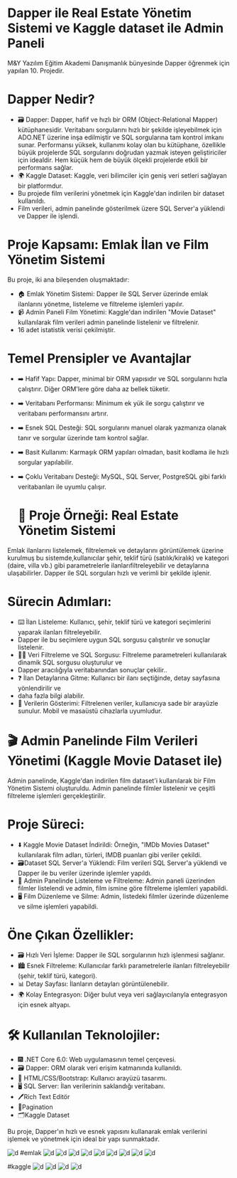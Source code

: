 # Dapper ile Real Estate Yönetim Sistemi ve Kaggle dataset ile Admin Paneli
M&Y Yazılım Eğitim Akademi Danışmanlık bünyesinde Dapper öğrenmek için yapılan 10. Projedir.

# Dapper Nedir?
- 🗃️ Dapper: Dapper, hafif ve hızlı bir ORM (Object-Relational Mapper) kütüphanesidir. Veritabanı sorgularını hızlı bir şekilde işleyebilmek için ADO.NET üzerine inşa edilmiştir 
ve SQL sorgularına tam kontrol imkanı sunar. Performansı yüksek, kullanımı kolay olan bu kütüphane, özellikle büyük projelerde SQL sorgularını doğrudan yazmak isteyen geliştiriciler için idealdir. 
Hem küçük hem de büyük ölçekli projelerde etkili bir performans sağlar.
- 🌍 Kaggle Dataset: Kaggle, veri bilimciler için geniş veri setleri sağlayan bir platformdur.
-  Bu projede film verilerini yönetmek için Kaggle'dan indirilen bir dataset kullanıldı.
- Film verileri, admin panelinde gösterilmek üzere SQL Server'a yüklendi ve Dapper ile işlendi.

# Proje Kapsamı: Emlak İlan ve Film Yönetim Sistemi
Bu proje, iki ana bileşenden oluşmaktadır:

- 🏠 Emlak Yönetim Sistemi: Dapper ile SQL Server üzerinde emlak ilanlarını yönetme, listeleme ve filtreleme işlemleri yapılır.
- 📹 Admin Paneli Film Yönetimi: Kaggle'dan indirilen "Movie Dataset" kullanılarak film verileri admin panelinde listelenir ve filtrelenir.
- 16 adet istatistik verisi çekilmiştir.
  

# Temel Prensipler ve Avantajlar
- ➡️ Hafif Yapı: Dapper, minimal bir ORM yapısıdır ve SQL sorgularını hızla çalıştırır. Diğer ORM'lere göre daha az bellek tüketir.
- ➡️ Veritabanı Performansı: Minimum ek yük ile sorgu çalıştırır ve veritabanı performansını artırır.
- ➡️ Esnek SQL Desteği: SQL sorgularını manuel olarak yazmanıza olanak tanır ve sorgular üzerinde tam kontrol sağlar.
- ➡️ Basit Kullanım: Karmaşık ORM yapıları olmadan, basit kodlama ile hızlı sorgular yapılabilir.
- ➡️ Çoklu Veritabanı Desteği: MySQL, SQL Server, PostgreSQL gibi farklı veritabanları ile uyumlu çalışır.
  
  # 🏡 Proje Örneği: Real Estate Yönetim Sistemi
Emlak ilanlarını listelemek, filtrelemek ve detaylarını görüntülemek üzerine kurulmuş bu sistemde,kullanıcılar şehir,
teklif türü (satılık/kiralık) ve kategori (daire, villa vb.) gibi parametrelerle ilanlarıfiltreleyebilir ve detaylarına ulaşabilirler. 
Dapper ile SQL sorguları hızlı ve verimli bir şekilde işlenir.

# Sürecin Adımları:
- ⌨️  İlan Listeleme:  Kullanıcı, şehir, teklif türü ve kategori seçimlerini yaparak ilanları filtreleyebilir.
-  Dapper ile bu seçimlere uygun SQL sorgusu çalıştırılır ve sonuçlar listelenir.
- 🧑‍💻 Veri Filtreleme ve SQL Sorgusu:  Filtreleme parametreleri kullanılarak dinamik SQL sorgusu oluşturulur ve
-  Dapper aracılığıyla veritabanından sonuçlar çekilir..
- ❓ İlan Detaylarına Gitme: Kullanıcı bir ilanı seçtiğinde, detay sayfasına yönlendirilir ve
- daha fazla bilgi alabilir.
- 📜 Verilerin Gösterimi: Filtrelenen veriler, kullanıcıya sade bir arayüzle sunulur. Mobil ve masaüstü cihazlarla uyumludur.

# 🎬 Admin Panelinde Film Verileri Yönetimi (Kaggle Movie Dataset ile)
Admin panelinde, Kaggle'dan indirilen film dataset'i kullanılarak bir Film Yönetim Sistemi oluşturuldu.
Admin panelinde filmler listelenir ve çeşitli filtreleme işlemleri gerçekleştirilir.

# Proje Süreci:
- ⬇️ Kaggle Movie Dataset İndirildi: Örneğin, "IMDb Movies Dataset" kullanılarak film adları, türleri, IMDB puanları gibi veriler çekildi.
- 🗃️Dataset SQL Server'a Yüklendi: Film verileri SQL Server'a yüklendi ve Dapper ile bu veriler üzerinde işlemler yapıldı.
- 📜 Admin Panelinde Listeleme ve Filtreleme: Admin paneli üzerinden filmler listelendi ve admin, film ismine  göre filtreleme işlemleri yapabildi.
- 🖥️ Film Düzenleme ve Silme: Admin, listedeki filmler üzerinde düzenleme ve silme işlemleri yapabildi.



# Öne Çıkan Özellikler:
- 🗃️ Hızlı Veri İşleme: Dapper ile SQL sorgularının hızlı işlenmesi sağlanır.
- 🏙️ Esnek Filtreleme: Kullanıcılar farklı parametrelerle ilanları filtreleyebilir (şehir, teklif türü, kategori).
- 📊 Detay Sayfası: İlanların detayları görüntülenebilir.
- 🌍 Kolay Entegrasyon: Diğer bulut veya veri sağlayıcılarıyla entegrasyon için esnek altyapı.


# 🛠️ Kullanılan Teknolojiler:
- 🎆 .NET Core 6.0: Web uygulamasının temel çerçevesi.
- 🗃️ Dapper: ORM olarak veri erişim katmanında kullanıldı.
- 🎨 HTML/CSS/Bootstrap: Kullanıcı arayüzü tasarımı.
- 🖥️ SQL Server: İlan verilerinin saklandığı veritabanı.
- 🖊️Rich Text Editör
- 📃Pagination
- 🗂️Kaggle Dataset

Bu proje, Dapper'ın hızlı ve esnek yapısını kullanarak emlak verilerini işlemek ve yönetmek için ideal bir yapı sunmaktadır.




   ![d](https://github.com/busenurdmb/Real_EstateDapper/blob/master/Real_EstateDapper/wwwroot/Proje/vbrealestate.png)
#emlak
   ![d](https://github.com/busenurdmb/Real_EstateDapper/blob/master/Real_EstateDapper/wwwroot/Proje/carausel.jpeg)
   ![d](https://github.com/busenurdmb/Real_EstateDapper/blob/master/Real_EstateDapper/wwwroot/Proje/defaultproperty.jpeg)
   ![d](https://github.com/busenurdmb/Real_EstateDapper/blob/master/Real_EstateDapper/wwwroot/Proje/about.jpeg)
   ![d](https://github.com/busenurdmb/Real_EstateDapper/blob/master/Real_EstateDapper/wwwroot/Proje/testimonialfooter.jpeg)
   ![d](https://github.com/busenurdmb/Real_EstateDapper/blob/master/Real_EstateDapper/wwwroot/Proje/filterlayout.jpeg)
   ![d](https://github.com/busenurdmb/Real_EstateDapper/blob/master/Real_EstateDapper/wwwroot/Proje/create.jpeg)
  ![d](https://github.com/busenurdmb/Real_EstateDapper/blob/master/Real_EstateDapper/wwwroot/Proje/detaillayout.jpeg)
   ![d](https://github.com/busenurdmb/Real_EstateDapper/blob/master/Real_EstateDapper/wwwroot/Proje/update.jpeg)
   ![d](https://github.com/busenurdmb/Real_EstateDapper/blob/master/Real_EstateDapper/wwwroot/Proje/properylistt.jpeg)
   
  #kaggle
   ![d](https://github.com/busenurdmb/Real_EstateDapper/blob/master/Real_EstateDapper/wwwroot/Proje/mlist.jpeg)
   ![d](https://github.com/busenurdmb/Real_EstateDapper/blob/master/Real_EstateDapper/wwwroot/Proje/filter.jpeg)
   ![d](https://github.com/busenurdmb/Real_EstateDapper/blob/master/Real_EstateDapper/wwwroot/Proje/mdetail.jpeg)
   ![d](https://github.com/busenurdmb/Real_EstateDapper/blob/master/Real_EstateDapper/wwwroot/Proje/ist.jpeg)
